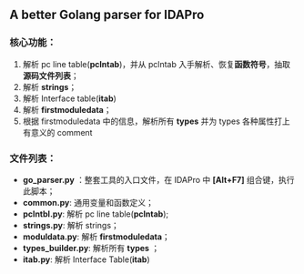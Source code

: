 ## A better Golang parser for IDAPro

### 核心功能：

1. 解析 pc line table(**pclntab**)，并从 pclntab 入手解析、恢复**函数符号**，抽取**源码文件列表**；
2. 解析 **strings**；
3. 解析 Interface table(**itab**)
4. 解析 **firstmoduledata**；
5. 根据 firstmoduledata 中的信息，解析所有 **types** 并为 types 各种属性打上有意义的 comment

### 文件列表：

- **go_parser.py** ：整套工具的入口文件，在 IDAPro 中 **[Alt+F7]** 组合键，执行此脚本；
- **common.py**: 通用变量和函数定义；
- **pclntbl.py**: 解析 pc line table(**pclntab**);
- **strings.py**: 解析 strings；
- **moduldata.py**: 解析 **firstmoduledata**；
- **types_builder.py**: 解析所有 **types** ；
- **itab.py**: 解析 Interface Table(**itab**)